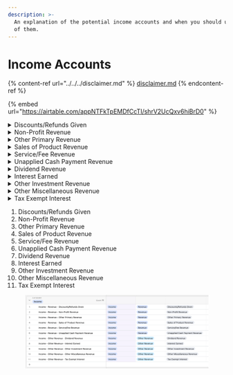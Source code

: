 ```yaml
---
description: >-
  An explanation of the potential income accounts and when you should use each
  of them.
---
```


# Income Accounts

{% content-ref url="../../../disclaimer.md" %}
[disclaimer.md](../../../disclaimer.md)
{% endcontent-ref %}



{% embed url="https://airtable.com/appNTFkTpEMDfCcTI/shrV2UcQxv6hiBrD0" %}



<details>

<summary>Discounts/Refunds Given</summary>



</details>

<details>

<summary>Non-Profit Revenue </summary>



</details>

<details>

<summary>Other Primary Revenue</summary>



</details>

<details>

<summary>Sales of Product Revenue</summary>



</details>

<details>

<summary>Service/Fee Revenue</summary>



</details>

<details>

<summary>Unapplied Cash Payment Revenue </summary>



</details>

<details>

<summary>Dividend Revenue </summary>



</details>

<details>

<summary>Interest Earned </summary>



</details>

<details>

<summary>Other Investment Revenue</summary>



</details>

<details>

<summary>Other Miscellaneous Revenue </summary>



</details>

<details>

<summary>Tax Exempt Interest</summary>



</details>







1. Discounts/Refunds Given
2. Non-Profit Revenue&#x20;
3. Other Primary Revenue&#x20;
4. Sales of Product Revenue&#x20;
5. Service/Fee Revenue&#x20;
6. Unapplied Cash Payment Revenue&#x20;
7. Dividend Revenue&#x20;
8. Interest Earned&#x20;
9. Other Investment Revenue&#x20;
10. Other Miscellaneous Revenue&#x20;
11. Tax Exempt Interest

<figure><img src="../../../.gitbook/assets/Income Accounts" alt=""><figcaption></figcaption></figure>
